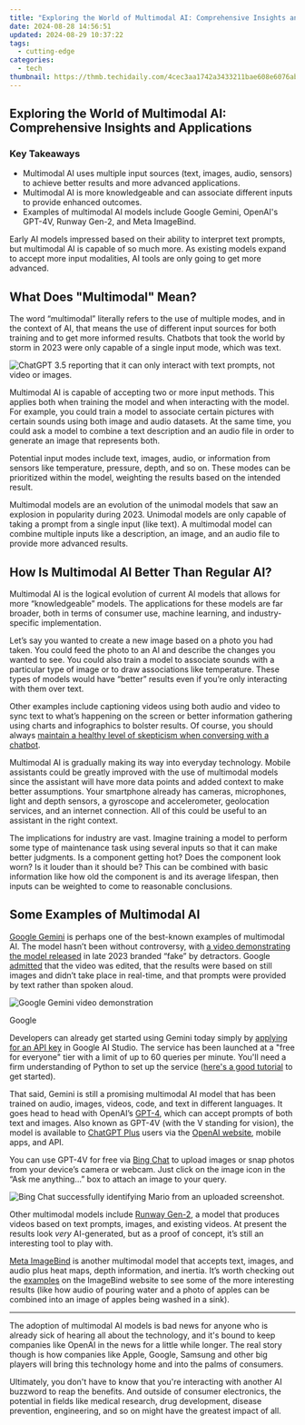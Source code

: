 ```yaml
---
title: "Exploring the World of Multimodal AI: Comprehensive Insights and Applications"
date: 2024-08-28 14:56:51
updated: 2024-08-29 10:37:22
tags:
  - cutting-edge
categories:
  - tech
thumbnail: https://thmb.techidaily.com/4cec3aa1742a3433211bae608e6076ab0be16711586cda8948bb2850cfb34e6d.jpg
---
```


## Exploring the World of Multimodal AI: Comprehensive Insights and Applications

### Key Takeaways

* Multimodal AI uses multiple input sources (text, images, audio, sensors) to achieve better results and more advanced applications.
* Multimodal AI is more knowledgeable and can associate different inputs to provide enhanced outcomes.
* Examples of multimodal AI models include Google Gemini, OpenAI's GPT-4V, Runway Gen-2, and Meta ImageBind.

 Early AI models impressed based on their ability to interpret text prompts, but multimodal AI is capable of so much more. As existing models expand to accept more input modalities, AI tools are only going to get more advanced.

##  What Does "Multimodal" Mean?

 The word “multimodal” literally refers to the use of multiple modes, and in the context of AI, that means the use of different input sources for both training and to get more informed results. Chatbots that took the world by storm in 2023 were only capable of a single input mode, which was text.

![ChatGPT 3.5 reporting that it can only interact with text prompts, not video or images.](https://static1.howtogeekimages.com/wordpress/wp-content/uploads/2024/01/chatgpt_3-5_text_only.png) 

 Multimodal AI is capable of accepting two or more input methods. This applies both when training the model and when interacting with the model. For example, you could train a model to associate certain pictures with certain sounds using both image and audio datasets. At the same time, you could ask a model to combine a text description and an audio file in order to generate an image that represents both.

 Potential input modes include text, images, audio, or information from sensors like temperature, pressure, depth, and so on. These modes can be prioritized within the model, weighting the results based on the intended result.

 Multimodal models are an evolution of the unimodal models that saw an explosion in popularity during 2023\. Unimodal models are only capable of taking a prompt from a single input (like text). A multimodal model can combine multiple inputs like a description, an image, and an audio file to provide more advanced results.

##  How Is Multimodal AI Better Than Regular AI?

 Multimodal AI is the logical evolution of current AI models that allows for more “knowledgeable” models. The applications for these models are far broader, both in terms of consumer use, machine learning, and industry-specific implementation.

 Let’s say you wanted to create a new image based on a photo you had taken. You could feed the photo to an AI and describe the changes you wanted to see. You could also train a model to associate sounds with a particular type of image or to draw associations like temperature. These types of models would have “better” results even if you’re only interacting with them over text.

 Other examples include captioning videos using both audio and video to sync text to what’s happening on the screen or better information gathering using charts and infographics to bolster results. Of course, you should always [maintain a healthy level of skepticism when conversing with a chatbot](https://vp-tips.techidaily.com/updated-unveiling-the-1-to-5-of-windows-free-screen-capture-apps-for-2024/).

 Multimodal AI is gradually making its way into everyday technology. Mobile assistants could be greatly improved with the use of multimodal models since the assistant will have more data points and added context to make better assumptions. Your smartphone already has cameras, microphones, light and depth sensors, a gyroscope and accelerometer, geolocation services, and an internet connection. All of this could be useful to an assistant in the right context.

 The implications for industry are vast. Imagine training a model to perform some type of maintenance task using several inputs so that it can make better judgments. Is a component getting hot? Does the component look worn? Is it louder than it should be? This can be combined with basic information like how old the component is and its average lifespan, then inputs can be weighted to come to reasonable conclusions.

##  Some Examples of Multimodal AI

[Google Gemini](https://deepmind.google/technologies/gemini/#introduction) is perhaps one of the best-known examples of multimodal AI. The model hasn’t been without controversy, with [a video demonstrating the model released](https://www.youtube.com/watch?v=UIZAiXYceBI) in late 2023 branded “fake” by detractors. Google [admitted](https://www.bloomberg.com/opinion/articles/2023-12-07/google-s-gemini-ai-model-looks-remarkable-but-it-s-still-behind-openai-s-gpt-4) that the video was edited, that the results were based on still images and didn’t take place in real-time, and that prompts were provided by text rather than spoken aloud.

![Google Gemini video demonstration](https://static1.howtogeekimages.com/wordpress/wp-content/uploads/2024/01/google_gemini_multimodal_ai_featured.jpg) 

Google

 Developers can already get started using Gemini today simply by [applying for an API key](https://ai.google.dev/?utm%5Fsource=google&utm%5Fmedium=cpc&utm%5Fcampaign=non%5Fbrand%5Fmultimodal%5Fmodel&gad%5Fsource=1) in Google AI Studio. The service has been launched at a "free for everyone" tier with a limit of up to 60 queries per minute. You'll need a firm understanding of Python to set up the service ([here's a good tutorial](https://beebom.com/how-use-google-gemini-api-key/) to get started).

 That said, Gemini is still a promising multimodal AI model that has been trained on audio, images, videos, code, and text in different languages. It goes head to head with OpenAI’s [GPT-4](https://openai.com/research/gpt-4), which can accept prompts of both text and images. Also known as GPT-4V (with the V standing for vision), the model is available to [ChatGPT Plus](https://android-location.techidaily.com/in-2024-3-effective-methods-to-fake-gps-location-on-android-for-your-vivo-y78t-drfone-by-drfone-virtual/) users via the [OpenAI website](http://www.openai.com), mobile apps, and API.

 You can use GPT-4V for free via [Bing Chat](https://www.bing.com/search?q=Bing+AI&showconv=1) to upload images or snap photos from your device’s camera or webcam. Just click on the image icon in the “Ask me anything…” box to attach an image to your query.

![Bing Chat successfully identifying Mario from an uploaded screenshot.](https://static1.howtogeekimages.com/wordpress/wp-content/uploads/2024/01/bing_ai_multimodal.png) 

 Other multimodal models include [Runway Gen-2](https://research.runwayml.com/gen2), a model that produces videos based on text prompts, images, and existing videos. At present the results look _very_ AI-generated, but as a proof of concept, it’s still an interesting tool to play with.

[Meta ImageBind](https://imagebind.metademolab.com) is another multimodal model that accepts text, images, and audio plus heat maps, depth information, and inertia. It’s worth checking out the [examples](https://imagebind.metademolab.com/demo?modality=AI2I) on the ImageBind website to see some of the more interesting results (like how audio of pouring water and a photo of apples can be combined into an image of apples being washed in a sink).

---

 The adoption of multimodal AI models is bad news for anyone who is already sick of hearing all about the technology, and it's bound to keep companies like OpenAI in the news for a little while longer. The real story though is how companies like Apple, Google, Samsung and other big players will bring this technology home and into the palms of consumers.

 Ultimately, you don't have to know that you're interacting with another AI buzzword to reap the benefits. And outside of consumer electronics, the potential in fields like medical research, drug development, disease prevention, engineering, and so on might have the greatest impact of all.

<ins class="adsbygoogle"
     style="display:block"
     data-ad-format="autorelaxed"
     data-ad-client="ca-pub-7571918770474297"
     data-ad-slot="1223367746"></ins>



<ins class="adsbygoogle"
     style="display:block"
     data-ad-client="ca-pub-7571918770474297"
     data-ad-slot="8358498916"
     data-ad-format="auto"
     data-full-width-responsive="true"></ins>
